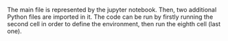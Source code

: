 The main file is represented by the jupyter notebook. Then, two additional Python files are imported in it. The code can be run by firstly running the second cell in order to define the environment, then run the eighth cell (last one).
